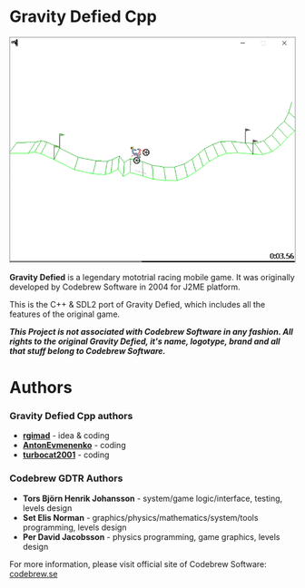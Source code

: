 # Gravity Defied Cpp

![screen4](/screens/screen4.png?raw=true "screen4")

**Gravity Defied** is a legendary mototrial racing mobile game. It was originally developed by Codebrew Software in 2004 for J2ME platform.

This is the C++ & SDL2 port of Gravity Defied, which includes all the features of the original game.

***This Project is not associated with Codebrew Software in any fashion. All rights to the original Gravity Defied, it's name, logotype, brand and all that stuff belong to Codebrew Software.***

# Authors

### Gravity Defied Cpp authors
* **[rgimad](https://github.com/rgimad)** - idea & coding
* **[AntonEvmenenko](https://github.com/AntonEvmenenko)** - coding
* **[turbocat2001](https://github.com/turbocat2001)** - coding

### Codebrew GDTR Authors

* **Tors Björn Henrik Johansson** - system/game logic/interface, testing, levels design
* **Set Elis Norman** - graphics/physics/mathematics/system/tools programming, levels design
* **Per David Jacobsson** - physics programming, game graphics, levels design

For more information, please visit official site of Codebrew Software: [codebrew.se](http://codebrew.se)
